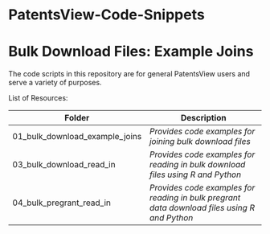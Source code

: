 # PatentsView-Code-Snippets

# Bulk Download Files: Example Joins

The code scripts in this repository are for general PatentsView users and serve a variety of purposes.

List of Resources:

| Folder             | Description           | 
| ---    			 |---					 |
| 01_bulk_download_example_joins| *Provides code examples for joining bulk download files*|
| 03_bulk_download_read_in| *Provides code examples for reading in bulk download files using R and Python*|
| 04_bulk_pregrant_read_in| *Provides code examples for reading in bulk pregrant data download files using R and Python*|
